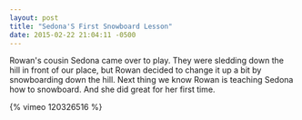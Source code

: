 ```yaml
---
layout: post
title: "Sedona'S First Snowboard Lesson"
date: 2015-02-22 21:04:11 -0500
---
```

Rowan's cousin Sedona came over to play. They were sledding down the hill in front of our place, but Rowan decided to change it up a bit by snowboarding down the hill. Next thing we know Rowan is teaching Sedona how to snowboard. And she did great for her first time.

{% vimeo 120326516 %}
